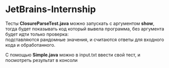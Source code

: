 # JetBrains-Internship
Тесты **ClosureParseTest.java** можно запускать с аргументом **show**,  
тогда будет показывать код который вывела программа, без аргумента будет идти только проверка:  
подставляются рандомные значения, и считаются ответы для входного кода и обработанного.  
  
С помощью **Simple.java** можно в input.txt ввести свой тест, и посмотреть результат в консоли
